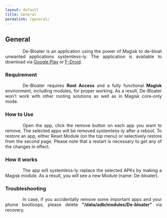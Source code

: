 ```yaml
---
layout: default
title: General
permalink: /general/
---
```


<style>
    tab1 { padding-left: 4em; }
</style>

## General

<p style="text-align: justify;"><tab1>De-Bloater is an application using the power of Magisk to de-bloat unwanted applications systemless-ly. The application is available to download via <a href="https://play.google.com/store/apps/details?id=com.sunilpaulmathew.debloater" target="_blank">Google Play</a> or <a href="https://f-droid.org/packages/com.sunilpaulmathew.debloater" target="_blank">F-Droid</a>.</tab1></p>

### Requirement

<p style="text-align: justify;"><tab1>De-Bloater requires <b>Root Access</b> and a fully functional <b>Magisk</b> environment, including modules, for proper working. As a result, De-Bloater won't work with other rooting solutions as well as in Magisk core-only mode.</tab1></p>

### How to Use
<p style="text-align: justify;"><tab1>Open the app, click the remove button on each app you want to remove. The selected apps will be removed systemless-ly after a reboot. To restore an app, either Reset Module (on the top menu) or selectively restore from the second page. Please note that a restart is necessary to get any of the changes in effect.</tab1></p>

### How it works
<p style="text-align: justify;"><tab1>The app will systemless-ly replace the selected APKs by making a Magisk module. As a result, you will see a new Module (name: De-bloater).</tab1></p>

### Troubleshooting
<p style="text-align: justify;"><tab1>In case, if you accidentally remove some important apps and your phone bootloops, please delete <b>"/data/adb/modules/De-bloater"</b> via recovery.</tab1></p>
